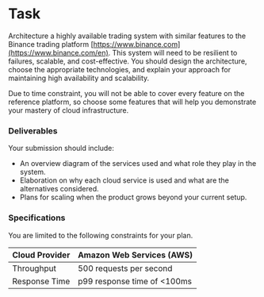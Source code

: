 # Task

Architecture a highly available trading system with similar features to the Binance trading platform [https://www.binance.com](https://www.binance.com/en). This system will need to be resilient to failures, scalable, and cost-effective. You should design the architecture, choose the appropriate technologies, and explain your approach for maintaining high availability and scalability. 

Due to time constraint, you will not be able to cover every feature on the reference platform, so choose some features that will help you demonstrate your mastery of cloud infrastructure. 

### Deliverables

Your submission should include:

- An overview diagram of the services used and what role they play in the system.
- Elaboration on why each cloud service is used and what are the alternatives considered.
- Plans for scaling when the product grows beyond your current setup.

### Specifications

You are limited to the following constraints for your plan.

| Cloud Provider | Amazon Web Services (AWS) |
| --- | --- |
| Throughput | 500 requests per second |
| Response Time | p99 response time of <100ms |
